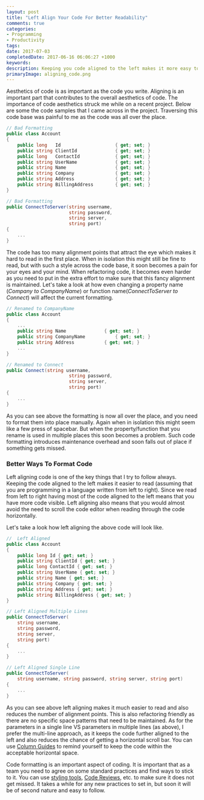 ```yaml
---
layout: post
title: "Left Align Your Code For Better Readability"
comments: true
categories: 
- Programming
- Productivity
tags: 
date: 2017-07-03
completedDate: 2017-06-16 06:06:27 +1000
keywords: 
description: Keeping you code aligned to the left makes it more easy to read and refactor.
primaryImage: aligning_code.png
---
```


Aesthetics of code is as important as the code you write. Aligning is an important part that contributes to the overall aesthetics of code. The importance of code aesthetics struck me while on a recent project. Below are some the code samples that I came across in the project. Traversing this code base was painful to me as the code was all over the place.


``` csharp
// Bad Formatting
public class Account
{
    public long   Id                    { get; set; }
    public string ClientId              { get; set; }
    public long   ContactId             { get; set; }
    public string UserName              { get; set; }
    public string Name                  { get; set; }
    public string Company               { get; set; }
    public string Address               { get; set; }
    public string BillingAddress        { get; set; }
}
```

``` csharp
// Bad Formatting
public ConnectToServer(string username, 
                       string password,
                       string server,
                       string port)
{
    ...
}
```

The code has too many alignment points that attract the eye which makes it hard to read in the first place. When in isolation this might still be fine to read, but with such a style across the code base, it soon becomes a pain for your eyes and your mind. When refactoring code, it becomes even harder as you need to put in the extra effort to make sure that this fancy alignment is maintained. Let's take a look at how even changing a property name (*Company to CompanyName*) or function name(*ConnectToServer to Connect*) will affect the current formatting.

``` csharp
// Renamed to CompanyName
public class Account
{
    ...
    public string Name              { get; set; }
    public string CompanyName           { get; set; }
    public string Address           { get; set; }
    ...
}
```

``` csharp
// Renamed to Connect
public Connect(string username, 
                       string password,
                       string server,
                       string port)
{
    ...
}
```

As you can see above the formatting is now all over the place, and you need to format them into place manually. Again when in isolation this might seem like a few press of spacebar. But when the property/function that you rename is used in multiple places this soon becomes a problem. Such code formatting introduces maintenance overhead and soon falls out of place if something gets missed.

### Better Ways To Format Code

Left aligning code is one of the key things that I try to follow always. Keeping the code aligned to the left makes it easier to read (assuming that you are programming in a language written from left to right). Since we read from left to right having most of the code aligned to the left means that you have more code visible. Left aligning also means that you would almost avoid the need to scroll the code editor when reading through the code horizontally.

Let's take a look how left aligning the above code will look like.

``` csharp
//  Left Aligned
public class Account
{
    public long Id { get; set; }
    public string ClientId { get; set; }
    public long ContactId { get; set; }
    public string UserName { get; set; }
    public string Name { get; set; }
    public string Company { get; set; }
    public string Address { get; set; }
    public string BillingAddress { get; set; }
}
```

``` csharp
// Left Aligned Multiple Lines
public ConnectToServer(
    string username, 
    string password,
    string server,
    string port)
{
    ...
}
```

``` csharp
// Left Aligned Single Line
public ConnectToServer(
    string username, string password, string server, string port)
{
    ...
}
```

As you can see above left aligning makes it much easier to read and also reduces the number of alignment points. This is also refactoring friendly as there are no specific space patterns that need to be maintained. As for the parameters in a single line VS parameters in multiple lines (as above), I prefer the multi-line approach, as it keeps the code further aligned to the left and also reduces the chance of getting a horizontal scroll bar. You can use [Column Guides](http://www.rahulpnath.com/blog/introducing-code-formatting-into-a-large-codebase/) to remind yourself to keep the code within the acceptable horizontal space.

Code formatting is an important aspect of coding. It is important that as a team you need to agree on some standard practices and find ways to stick to it. You can use [styling tools](http://www.rahulpnath.com/blog/introducing-code-formatting-into-a-large-codebase/), [Code Reviews](http://www.rahulpnath.com/blog/code-review/), etc. to make sure it does not get missed. It takes a while for any new practices to set in, but soon it will be of second nature and easy to follow.
